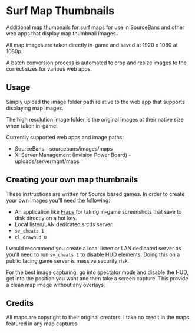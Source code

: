 # Surf Map Thumbnails

Additional map thumbnails for surf maps for use in SourceBans and other web apps that display map thumbnail images.

All map images are taken directly in-game and saved at 1920 x 1080 at 1080p.

A batch conversion process is automated to crop and resize images to the correct sizes for various web apps.

## Usage

Simply upload the image folder path relative to the web app that supports displaying map images.

The high resolution image folder is the original images at their native size when taken in-game.

Currently supported web apps and image paths:

* SourceBans - sourcebans/images/maps
* XI Server Management (Invision Power Board) - uploads/servermgnt/maps

## Creating your own map thumbnails

These instructions are written for Source based games. In order to create your own images you'll need the following:

* An application like [Fraps](http://www.fraps.com/) for taking in-game screenshots that save to disk directly on a hot key.
* Local listen/LAN dedicated srcds server
* `sv_cheats 1`
* `cl_drawhud 0`

I would recommend you create a local listen or LAN dedicated server as you'll need to run `sv_cheats 1` to disable HUD elements. Doing this on a public facing game server is massive security risk.

For the best image capturing, go into spectator mode and disable the HUD, get into the position you want and then take a screen capture. This provide a clean map image without any overlays.

## Credits

All maps are copyright to their original creators. I take no credit in the maps featured in any map captures



